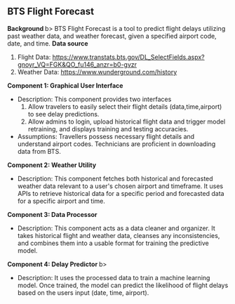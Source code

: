 ## BTS Flight Forecast

<b> Background </b>b>
BTS Flight Forecast is a tool to predict flight delays utilizing past weather data, and weather forecast, given a specified airport code, date, and time.
<b> Data source </b>
1. Flight Data: https://www.transtats.bts.gov/DL_SelectFields.aspx?gnoyr_VQ=FGK&QO_fu146_anzr=b0-gvzr
2. Weather Data: https://www.wunderground.com/history

<b> Component 1: Graphical User Interface </b>

- Description: This component provides two interfaces
  1) Allow travelers to easily select their flight details (data,time,airport) to see delay predictions.
  2) Allow admins to login, upload historical flight data and trigger model retraining, and displays training and testing accuracies.
- Assumptions: Travellers possess necessary flight details and understand airport codes. Technicians are proficient in downloading data from BTS.

<b> Component 2: Weather Utility </b>
- Description: This component fetches both historical and forecasted weather data relevant to a user's chosen airport and timeframe. It uses APIs to retrieve historical data for a specific period and forecasted data for a specific airport and time.

<b> Component 3: Data Processor </b>
- Description: This component acts as a data cleaner and organizer. It takes historical flight and weather data, cleanses any inconsistencies, and combines them into a usable format for training the predictive model.

<b> Component 4: Delay Predictor </b>b>
- Description: It uses the processed data to train a machine learning model. Once trained, the model can predict the likelihood of flight delays based on the users input (date, time, airport).
